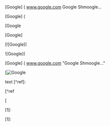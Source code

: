 [Google] ( www.google.com Google Shmoogle...

[Google] (

[Google

[Google]

[![Google](

![Google](

[Google] ( www.google.com "Google Shmoogle..."

[![Google](https://www.google.com/logo.png)

text [^ref]:

[^ref

[ 

[1]:

[1]: 
